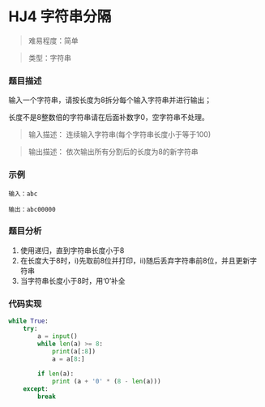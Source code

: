 # HJ4 字符串分隔

> 难易程度：简单

> 类型：字符串

### 题目描述

输入一个字符串，请按长度为8拆分每个输入字符串并进行输出；

长度不是8整数倍的字符串请在后面补数字0，空字符串不处理。

> 输入描述：
连续输入字符串(每个字符串长度小于等于100)

> 输出描述：
依次输出所有分割后的长度为8的新字符串

### 示例

```
输入：abc

输出：abc00000
```

### 题目分析

1. 使用递归，直到字符串长度小于8
2. 在长度大于8时，i)先取前8位并打印，ii)随后丢弃字符串前8位，并且更新字符串
3. 当字符串长度小于8时，用‘0’补全

### 代码实现

```python
while True:
    try:
        a = input()
        while len(a) >= 8:
            print(a[:8])
            a = a[8:]
 
        if len(a):
            print (a + '0' * (8 - len(a)))
    except:
        break
```